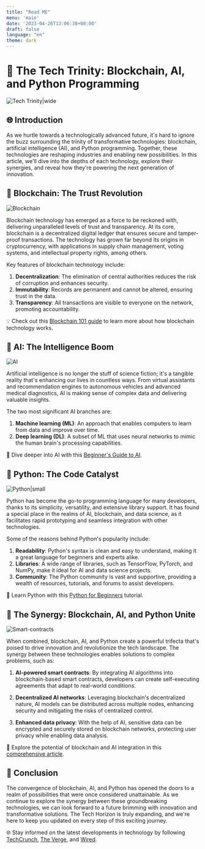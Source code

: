 ```yaml
---
title: "Read ME"
menu: 'main'
date: '2023-04-26T13:06:38+08:00'
draft: false
language: "en"
theme: dark
---
```


# 🚀 The Tech Trinity: Blockchain, AI, and Python Programming

![Tech Trinity|wide](https://source.unsplash.com/800x450/?technology,blockchain,ai,python)

## 🌐 Introduction

As we hurtle towards a technologically advanced future, it's hard to ignore the buzz surrounding the trinity of transformative technologies: blockchain, artificial intelligence (AI), and Python programming. Together, these technologies are reshaping industries and enabling new possibilities. In this article, we'll dive into the depths of each technology, explore their synergies, and reveal how they're powering the next generation of innovation.

## 🔗 Blockchain: The Trust Revolution

![Blockchain](https://source.unsplash.com/800x450/?blockchain)

Blockchain technology has emerged as a force to be reckoned with, delivering unparalleled levels of trust and transparency. At its core, blockchain is a decentralized digital ledger that ensures secure and tamper-proof transactions. The technology has grown far beyond its origins in cryptocurrency, with applications in supply chain management, voting systems, and intellectual property rights, among others.

Key features of blockchain technology include:

1. **Decentralization**: The elimination of central authorities reduces the risk of corruption and enhances security.
2. **Immutability**: Records are permanent and cannot be altered, ensuring trust in the data.
3. **Transparency**: All transactions are visible to everyone on the network, promoting accountability.

💡 Check out this [Blockchain 101 guide](https://www.coindesk.com/learn/blockchain) to learn more about how blockchain technology works.

## 🤖 AI: The Intelligence Boom

![AI](https://source.unsplash.com/800x450/?artificial%20intelligence)

Artificial intelligence is no longer the stuff of science fiction; it's a tangible reality that's enhancing our lives in countless ways. From virtual assistants and recommendation engines to autonomous vehicles and advanced medical diagnostics, AI is making sense of complex data and delivering valuable insights.

The two most significant AI branches are:

1. **Machine learning (ML)**: An approach that enables computers to learn from data and improve over time.
2. **Deep learning (DL)**: A subset of ML that uses neural networks to mimic the human brain's processing capabilities.

📘 Dive deeper into AI with this [Beginner's Guide to AI](https://builtin.com/artificial-intelligence/artificial-intelligence-guide).

## 🐍 Python: The Code Catalyst

![Python|small](https://source.unsplash.com/800x450/?python,programming)

Python has become the go-to programming language for many developers, thanks to its simplicity, versatility, and extensive library support. It has found a special place in the realms of AI, blockchain, and data science, as it facilitates rapid prototyping and seamless integration with other technologies.

Some of the reasons behind Python's popularity include:

1. **Readability**: Python's syntax is clean and easy to understand, making it a great language for beginners and experts alike.
2. **Libraries**: A wide range of libraries, such as TensorFlow, PyTorch, and NumPy, make it ideal for AI and data science projects.
3. **Community**: The Python community is vast and supportive, providing a wealth of resources, tutorials, and forums to assist developers.

🐍 Learn Python with this [Python for Beginners](https://www.python.org/about/gettingstarted/) tutorial.

## 🌟 The Synergy: Blockchain, AI, and Python Unite

![Smart-contracts](https://source.unsplash.com/800x450/?Synergy%20technologies)


When combined, blockchain, AI, and Python create a powerful trifecta that's poised to drive innovation and revolutionize the tech landscape. The synergy between these technologies enables solutions to complex problems, such as:

1. **AI-powered smart contracts**: By integrating AI algorithms into blockchain-based smart contracts, developers can create self-executing agreements that adapt to real-world conditions. 

2. **Decentralized AI networks**: Leveraging blockchain's decentralized nature, AI models can be distributed across multiple nodes, enhancing security and mitigating the risks of centralized control.

3. **Enhanced data privacy**: With the help of AI, sensitive data can be encrypted and securely stored on blockchain networks, protecting user privacy while enabling data analysis.

🚀 Explore the potential of blockchain and AI integration in this [comprehensive article](https://towardsdatascience.com/blockchain-and-artificial-intelligence-the-power-duo-60c40e63497).

## 🏁 Conclusion

The convergence of blockchain, AI, and Python has opened the doors to a realm of possibilities that were once considered unattainable. As we continue to explore the synergy between these groundbreaking technologies, we can look forward to a future brimming with innovation and transformative solutions. The Tech Horizon is truly expanding, and we're here to keep you updated on every step of this exciting journey.

🌐 Stay informed on the latest developments in technology by following [TechCrunch](https://techcrunch.com/), [The Verge](https://www.theverge.com/), and [Wired](https://www.wired.com/).
